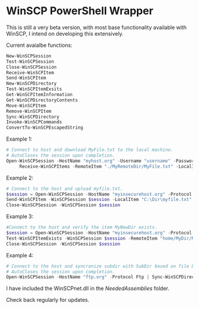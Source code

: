 # WinSCP PowerShell Wrapper

This is still a very beta version, with most base functionality available with WinSCP, I intend on developing this extensively.  

Current avaialbe functions:
```PowerShell
New-WinSCPSession
Test-WinSCPSession
Close-WinSCPSession
Receive-WinSCPItem
Send-WinSCPItem
New-WinSCPDirectory
Test-WinSCPItemExsits
Get-WinSCPItemInformation
Get-WinSCPDirectoryContents
Move-WinSCPItem
Remove-WinSCPItem
Sync-WinSCPDirectory
Invoke-WinSCPCommands
ConvertTo-WinSCPEscapedString
```

Example 1:

```PowerShell
# Connect to host and download MyFile.txt to the local machine.
# AutoCloses the session upon completion.
Open-WinSCPSession -HostName "myhost.org" -Username "username" -Password "123456789" -SshHostKeyFingerprint "ssh-rsa 1024 xx:xx:xx:xx:xx:xx:xx:xx:xx:xx:xx:xx:xx:xx:xx:xx" | 
     Receive-WinSCPItems -RemoteItem "./MyRemoteDir/MyFile.txt" -LocalItem "C:\MyLocalDir\MyFile.txt"
```

Example 2:

```PowerShell
# Connect to the host and upload myfile.txt.
$session = Open-WinSCPSession -HostName "myinsecurehost.org" -Protocol Ftp
Send-WinSCPItem -WinSCPSession $session -LocalItem "C:\Dir\myfile.txt" -Remote-Item "home/dir/myfile.txt"
Close-WinSCPSession -WinSCPSession $session
```

Example 3:

```PowerShell
#Connect to the host and verify the item MyNewDir exists.
$session = Open-WinSCPSession -HostName "myinsecurehost.org" -Protocol Ftp
Test-WinSCPItemExists -WinSCPSession $session -RemoteItem "home/MyDir/MyNewDir"
Close-WinSCPSession -WinSCPSession $session
```

Example 4:

```PowerShell
# Connect to the host and syncronize subdir with SubDir based on file DateTime.
# AutoCloses the session upon completion.
Open-WinSCPSession -HostName "ftp.org" -Protocol Ftp | Sync-WinSCPDirectorys -RemoteDirectory "mydir/subdir" -LocalDirectory "C:\SubDir" -Local -Time
```


I have included the WinSCPnet.dll in the _NeededAssemblies_ folder.

Check back regularly for updates.
